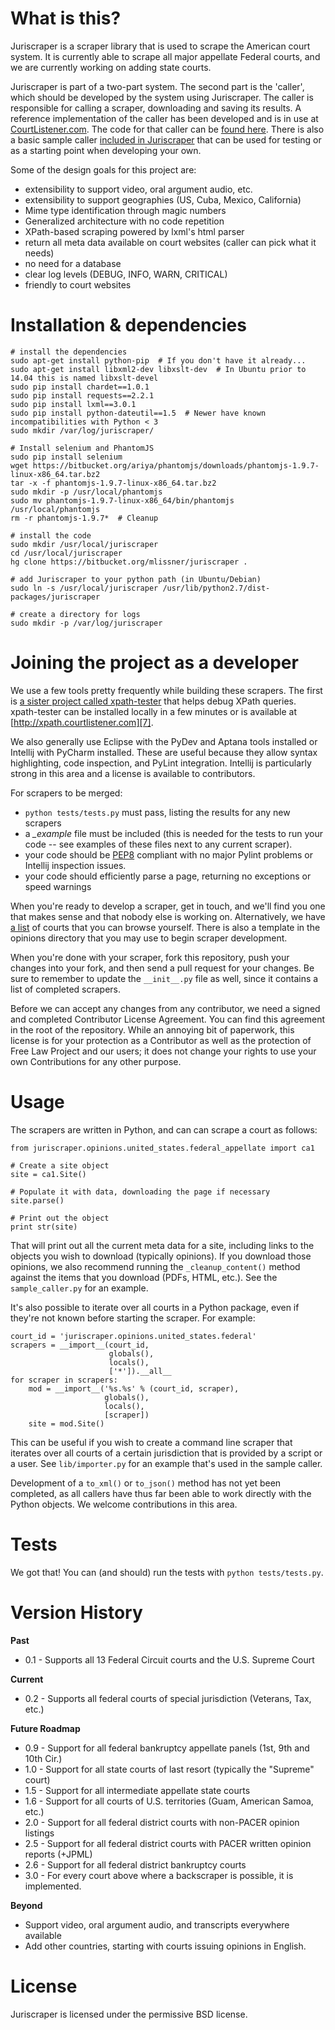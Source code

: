 What is this?
=============
Juriscraper is a scraper library that is used to scrape the American court system.
It is currently able to scrape all major appellate Federal courts, and we are
currently working on adding state courts.

Juriscraper is part of a two-part system. The second part is the 'caller', which
should be developed by the system using Juriscraper. The caller is responsible
for calling a scraper, downloading and saving its results. A reference
implementation of the caller has been developed and is in use at [CourtListener.com][2].
The code for that caller can be [found here][1]. There is also a basic
sample caller [included in Juriscraper][5] that can be used for testing or as a
starting point when developing your own.

Some of the design goals for this project are:

 - extensibility to support video, oral argument audio, etc.
 - extensibility to support geographies (US, Cuba, Mexico, California)
 - Mime type identification through magic numbers
 - Generalized architecture with no code repetition
 - XPath-based scraping powered by lxml's html parser
 - return all meta data available on court websites (caller can pick what it needs)
 - no need for a database
 - clear log levels (DEBUG, INFO, WARN, CRITICAL)
 - friendly to court websites


Installation & dependencies
===========================
    # install the dependencies
    sudo apt-get install python-pip  # If you don't have it already...
    sudo apt-get install libxml2-dev libxslt-dev  # In Ubuntu prior to 14.04 this is named libxslt-devel
    sudo pip install chardet==1.0.1
    sudo pip install requests==2.2.1
    sudo pip install lxml==3.0.1
    sudo pip install python-dateutil==1.5  # Newer have known incompatibilities with Python < 3
    sudo mkdir /var/log/juriscraper/

    # Install selenium and PhantomJS
    sudo pip install selenium
    wget https://bitbucket.org/ariya/phantomjs/downloads/phantomjs-1.9.7-linux-x86_64.tar.bz2
    tar -x -f phantomjs-1.9.7-linux-x86_64.tar.bz2
    sudo mkdir -p /usr/local/phantomjs
    sudo mv phantomjs-1.9.7-linux-x86_64/bin/phantomjs /usr/local/phantomjs
    rm -r phantomjs-1.9.7*  # Cleanup
    
    # install the code
    sudo mkdir /usr/local/juriscraper
    cd /usr/local/juriscraper
    hg clone https://bitbucket.org/mlissner/juriscraper .

    # add Juriscraper to your python path (in Ubuntu/Debian)
    sudo ln -s /usr/local/juriscraper /usr/lib/python2.7/dist-packages/juriscraper

    # create a directory for logs
    sudo mkdir -p /var/log/juriscraper


Joining the project as a developer
==================================
We use a few tools pretty frequently while building these scrapers. The first is
[a sister project called xpath-tester][3] that helps debug XPath queries.
xpath-tester can be installed locally in a few minutes or is available at
[http://xpath.courtlistener.com][7].

We also generally use Eclipse with the PyDev and Aptana tools installed or 
Intellij with PyCharm installed. These are useful because they allow syntax 
highlighting, code inspection, and PyLint integration. Intellij is particularly
strong in this area and a license is available to contributors.

For scrapers to be merged:

 - `python tests/tests.py` must pass, listing the results for any new scrapers
 - a *_example* file must be included (this is needed for the tests to
   run your code -- see examples of these files next to any current scraper).
 - your code should be [PEP8][4] compliant with no major Pylint problems or
Intellij inspection issues.
 - your code should efficiently parse a page, returning no exceptions or
   speed warnings

When you're ready to develop a scraper, get in touch, and we'll find you one
that makes sense and that nobody else is working on. Alternatively, we have
[a list][6] of courts that you can browse yourself. There is also a template
in the opinions directory that you may use to begin scraper development.

When you're done with your scraper, fork this repository, push your changes into
your fork, and then send a pull request for your changes. Be sure to
remember to update the `__init__.py` file as well, since it contains a list of
completed scrapers.

Before we can accept any changes from any contributor, we need a signed and
completed Contributor License Agreement. You can find this agreement in the
root of the repository. While an annoying bit of paperwork, this license is for
your protection as a Contributor as well as the protection of Free Law Project
and our users; it does not change your rights to use your own Contributions for
any other purpose.


Usage
======
The scrapers are written in Python, and can can scrape a court as follows:

    from juriscraper.opinions.united_states.federal_appellate import ca1

    # Create a site object
    site = ca1.Site()

    # Populate it with data, downloading the page if necessary
    site.parse()

    # Print out the object
    print str(site)
    
That will print out all the current meta data for a site, including links to 
the objects you wish to download (typically opinions). If you download those
opinions, we also recommend running the `_cleanup_content()` method against the
items that you download (PDFs, HTML, etc.). See the `sample_caller.py` for an
example.

It's also possible to iterate over all courts in a Python package, even if
they're not known before starting the scraper. For example:

    court_id = 'juriscraper.opinions.united_states.federal'
    scrapers = __import__(court_id,
                          globals(),
                          locals(),
                          ['*']).__all__
    for scraper in scrapers:
        mod = __import__('%s.%s' % (court_id, scraper),
                         globals(),
                         locals(),
                         [scraper])
        site = mod.Site()

This can be useful if you wish to create a command line scraper that iterates
over all courts of a certain jurisdiction that is provided by a script or a user.
See `lib/importer.py` for an example that's used in the sample caller.

Development of a `to_xml()` or `to_json()` method has not yet been completed, as
all callers have thus far been able to work directly with the Python objects. We
welcome contributions in this area.


Tests
=====
We got that! You can (and should) run the tests with `python tests/tests.py`.


Version History
===============
**Past**

 - 0.1 - Supports all 13 Federal Circuit courts and the U.S. Supreme Court

**Current**

 - 0.2 - Supports all federal courts of special jurisdiction (Veterans, Tax, etc.)

**Future Roadmap**

 - 0.9 - Support for all federal bankruptcy appellate panels (1st, 9th and 10th Cir.)
 - 1.0 - Support for all state courts of last resort (typically the "Supreme" court)
 - 1.5 - Support for all intermediate appellate state courts
 - 1.6 - Support for all courts of U.S. territories (Guam, American Samoa, etc.)
 - 2.0 - Support for all federal district courts with non-PACER opinion listings
 - 2.5 - Support for all federal district courts with PACER written opinion reports (+JPML)
 - 2.6 - Support for all federal district bankruptcy courts
 - 3.0 - For every court above where a backscraper is possible, it is implemented.

**Beyond**
 - Support video, oral argument audio, and transcripts everywhere available
 - Add other countries, starting with courts issuing opinions in English.
 

License
========
Juriscraper is licensed under the permissive BSD license.

[1]: https://bitbucket.org/mlissner/search-and-awareness-platform-courtlistener/src/tip/alert/scrapers/management/commands/cl_scrape_and_extract.py?at=default
[2]: http://courtlistener.com
[3]: https://bitbucket.org/mlissner/lxml-xpath-tester
[4]: http://www.python.org/dev/peps/pep-0008/
[5]: https://bitbucket.org/mlissner/juriscraper/src/tip/sample_caller.py
[6]: http://people.ischool.berkeley.edu/~bcarver/mediawiki/index.php/Court_Documents
[7]: http://xpath.courtlistener.com
[8]: http://phantomjs.org
[9]: http://phantomjs.org/download.html
